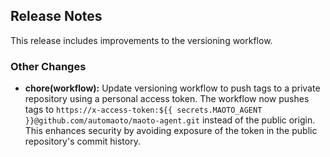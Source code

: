 ## Release Notes

This release includes improvements to the versioning workflow.

### Other Changes

* **chore(workflow):** Update versioning workflow to push tags to a private repository using a personal access token. The workflow now pushes tags to `https://x-access-token:${{ secrets.MAOTO_AGENT }}@github.com/automaoto/maoto-agent.git` instead of the public origin.  This enhances security by avoiding exposure of the token in the public repository's commit history.


